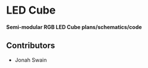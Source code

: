 # LED Cube
#### Semi-modular RGB LED Cube plans/schematics/code  
  
## Contributors  
- Jonah Swain  
